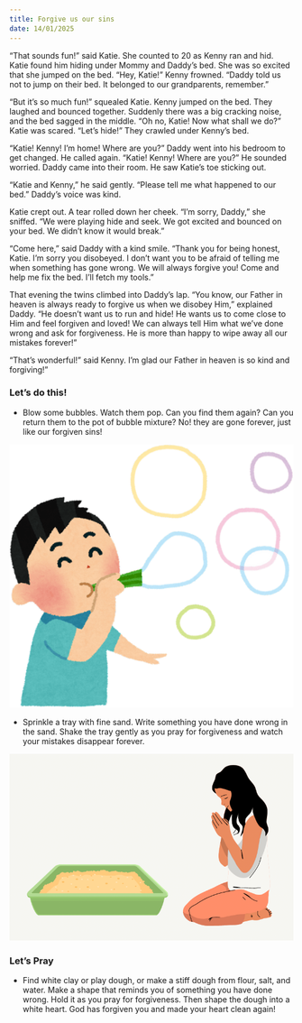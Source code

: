 ```yaml
---
title: Forgive us our sins
date: 14/01/2025
---
```


“That sounds fun!” said Katie. She counted to 20 as Kenny ran and hid. Katie found him hiding under Mommy and Daddy’s bed. She was so excited that she jumped on the bed. “Hey, Katie!” Kenny frowned. “Daddy told us not to jump on their bed. It belonged to our grandparents, remember.”

“But it’s so much fun!” squealed Katie. Kenny jumped on the bed. They laughed and bounced together. Suddenly there was a big cracking noise, and the bed sagged in the middle. “Oh no, Katie! Now what shall we do?” Katie was scared. “Let’s hide!” They crawled under Kenny’s bed.

“Katie! Kenny! I’m home! Where are you?” Daddy went into his bedroom to get changed. He called again. “Katie! Kenny! Where are you?” He sounded worried. Daddy came into their room. He saw Katie’s toe sticking out.

“Katie and Kenny,” he said gently. “Please tell me what happened to our bed.” Daddy’s voice was kind.

Katie crept out. A tear rolled down her cheek. “I’m sorry, Daddy,” she sniffed. “We were playing hide and seek. We got excited and bounced on your bed. We didn’t know it would break.”

“Come here,” said Daddy with a kind smile. “Thank you for being honest, Katie. I’m sorry you disobeyed. I don’t want you to be afraid of telling me when something has gone wrong. We will always forgive you! Come and help me fix the bed. I’ll fetch my tools.”

That evening the twins climbed into Daddy’s lap. “You know, our Father in heaven is always ready to forgive us when we disobey Him,” explained Daddy. “He doesn’t want us to run and hide! He wants us to come close to Him and feel forgiven and loved! We can always tell Him what we’ve done wrong and ask for forgiveness. He is more than happy to wipe away all our mistakes forever!”

“That’s wonderful!” said Kenny. I’m glad our Father in heaven is so kind and forgiving!”

### Let’s do this!

- Blow some bubbles. Watch them pop. Can you find them again? Can you return them to the pot of bubble mixture? No! they are gone forever, just like our forgiven sins!

![Bubbles](image1.png)

- Sprinkle a tray with fine sand. Write something you have done wrong in the sand. Shake the tray gently as you pray for forgiveness and watch your mistakes disappear forever.

![Sand Prayer](image2.png)

### Let’s Pray

- Find white clay or play dough, or make a stiff dough from flour, salt, and water. Make a shape that reminds you of something you have done wrong. Hold it as you pray for forgiveness. Then shape the dough into a white heart. God has forgiven you and made your heart clean again!
